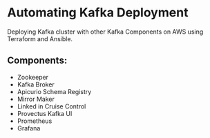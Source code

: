# Automating Kafka Deployment
Deploying Kafka cluster with other Kafka Components on AWS using Terraform and Ansible.

## Components:

* Zookeeper
* Kafka Broker
* Apicurio Schema Registry
* Mirror Maker 
* Linked in Cruise Control
* Provectus Kafka UI
* Prometheus
* Grafana
